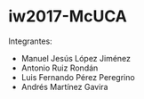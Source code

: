 # iw2017-McUCA

Integrantes:

- Manuel Jesús López Jiménez
- Antonio Ruiz Rondán
- Luis Fernando Pérez Peregrino
- Andrés Martínez Gavira
